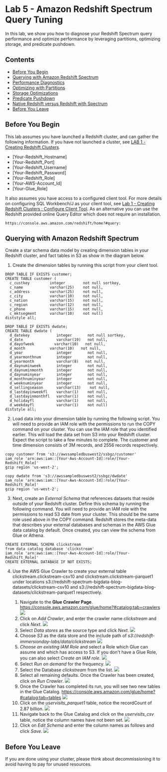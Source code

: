 # Lab 5 - Amazon Redshift Spectrum Query Tuning

In this lab, we show you how to diagnose your Redshift Spectrum query performance and optimize performance by leveraging partitions, optimizing storage, and predicate pushdown.

## Contents
* [Before You Begin](#before-you-begin)
* [Querying with Amazon Redshift Spectrum](#querying-with-amazon-redshift-spectrum)
* [Performance Diagnostics](#performance-diagnostics)
* [Optimizing with Partitions](#optimizing-with-partitions)
* [Storage Optimizations](#storage-optimizations)
* [Predicate Pushdown](#predicate-pushdown)
* [Native Redshift versus Redshift with Spectrum](#native-versus-Redshift-with-Spectrum)
* [Before You Leave](#before-you-leave)

## Before You Begin
This lab assumes you have launched a Redshift cluster, and can gather the following information.  If you have not launched a cluster, see [LAB 1 - Creating Redshift Clusters](../lab1/README.md).  
* [Your-Redshift_Hostname]
* [Your-Redshift_Port]
* [Your-Redshift_Username]
* [Your-Redshift_Password]
* [Your-Redshift_Role]
* [Your-AWS-Account_Id]
* [Your-Glue_Role]

It also assumes you have access to a configured client tool. For more details on configuring SQL Workbench/J as your client tool, see [Lab 1 - Creating Redshift Clusters : Configure Client Tool](../lab1/README.md#configure-client-tool). As an alternative you can use the Redshift provided online Query Editor which does not require an installation.
```
https://console.aws.amazon.com/redshift/home?#query:
```

## Querying with Amazon Redshift Spectrum
Create a star schema data model by creating dimension tables in your Redshift cluster, and fact tables in S3 as show in the diagram below. 

1. Create the dimension tables by running this script from your client tool.
```
DROP TABLE IF EXISTS customer;
CREATE TABLE customer (
  c_custkey     	integer        not null sortkey,
  c_name        	varchar(25)    not null,
  c_address     	varchar(25)    not null,
  c_city        	varchar(10)    not null,
  c_nation      	varchar(15)    not null,
  c_region      	varchar(12)    not null,
  c_phone       	varchar(15)    not null,
  c_mktsegment      varchar(10)    not null)
diststyle all;

DROP TABLE IF EXISTS dwdate;
CREATE TABLE dwdate (
  d_datekey            integer       not null sortkey,
  d_date               varchar(19)   not null,
  d_dayofweek	      varchar(10)   not null,
  d_month      	    varchar(10)   not null,
  d_year               integer       not null,
  d_yearmonthnum       integer  	 not null,
  d_yearmonth          varchar(8)	not null,
  d_daynuminweek       integer       not null,
  d_daynuminmonth      integer       not null,
  d_daynuminyear       integer       not null,
  d_monthnuminyear     integer       not null,
  d_weeknuminyear      integer       not null,
  d_sellingseason      varchar(13)    not null,
  d_lastdayinweekfl    varchar(1)    not null,
  d_lastdayinmonthfl   varchar(1)    not null,
  d_holidayfl          varchar(1)    not null,
  d_weekdayfl          varchar(1)    not null)
diststyle all;
```

2. Load data into your dimension table by running the following script. You will need to provide an IAM role with the permissions to run the COPY command on your cluster. You can use the IAM role that you identified earlier. This will load the data set from S3 into your Redshift cluster. Expect the script to take a few minutes to complete. The customer and time dimension consists of 3M records, and 2556 records respectively.

```
copy customer from 's3://awssampledbuswest2/ssbgz/customer' 
iam_role 'arn:aws:iam::[Your-Aws-Account-Id]:role/[Your-Redshift_Role]'
gzip region 'us-west-2';

copy dwdate from 's3://awssampledbuswest2/ssbgz/dwdate' 
iam_role 'arn:aws:iam::[Your-Aws-Account-Id]:role/[Your-Redshift_Role]'
gzip region 'us-west-2';
```

3. Next, create an *External Schema* that references datasets that reside outside of your Redshift cluster. Define this schema by running the following command. You will need to provide an IAM role with the permissions to read S3 date from your cluster.  This should be the same role used above in the COPY command. Redshift stores the meta-data that describes your external databases and schemas in the AWS Glue data catalog by default. Once created, you can view the schema from Glue or Athena.

```
CREATE EXTERNAL SCHEMA clickstream 
from data catalog database 'clickstream' 
iam_role 'arn:aws:iam::[Your-Aws-Account-Id]:role/[Your-Redshift_Role]'
CREATE EXTERNAL DATABASE IF NOT EXISTS;
```

4. Use the AWS Glue Crawler to create your external table clickstream.clickstream-csv10 and clickstream.clickstream-parquet1  under locations s3://redshift-spectrum-bigdata-blog-datasets/clickstream-csv10 and s3://redshift-spectrum-bigdata-blog-datasets/clickstream-parquet1 respectively.

	1. Navigate to the **Glue Crawler Page**. https://console.aws.amazon.com/glue/home?#catalog:tab=crawlers
	![](../images/crawler_0.png)
	1. Click on *Add Crawler*, and enter the crawler name *clickstream* and click *Next*.
	![](../images/crawler_1_clickstream.png)
	1. Select *Data stores* as the source type and click *Next*.
	![](../images/crawler_2.png)
	1. Choose *S3* as the data store and the include path of *s3://redshift-immersionday-labs/data/clickstream*
	![](../images/crawler_3_clickstream.png)
	1. *Choose an existing IAM Role* and select a Role which Glue can assume and which has access to S3.  If you don't have a Glue Role, you can also select *Create an IAM role*.
	![](../images/crawler_4_clickstream.png)
	1. Select *Run on demand* for the frequency.
	![](../images/crawler_5.png)
	1. Select the Database *clickstream* from the list.
	![](../images/crawler_6_clickstream.png)
	1. Select all remaining defaults. Once the Crawler has been created, click on *Run Crawler*.
	![](../images/crawler_7_clickstream.png)
	1. Once the Crawler has completed its run, you will see two new tables in the Glue Catalog. https://console.aws.amazon.com/glue/home?#catalog:tab=tables
	![](../images/crawler_8_clickstream.png)
	1. Click on the *uservisits_parquet1* table, notice the recordCount of 2.87 billion. 
	![](../images/crawler_9_clickstream.png)
	1. Navigate back to the Glue Catalog and click on the *uservisits_csv* table, notice the column names have not been set.
	![](../images/crawler_10_clickstream.png)
	1. Click on *Edit Schema* and enter the column names as follows and click *Save*.
	![](../images/crawler_11_clickstream.png)
	

## Before You Leave
If you are done using your cluster, please think about decommissioning it to avoid having to pay for unused resources.
